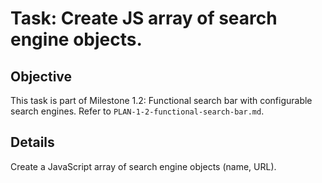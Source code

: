 # Task: Create JS array of search engine objects.

## Objective
This task is part of Milestone 1.2: Functional search bar with configurable search engines. Refer to `PLAN-1-2-functional-search-bar.md`.

## Details
Create a JavaScript array of search engine objects (name, URL).
